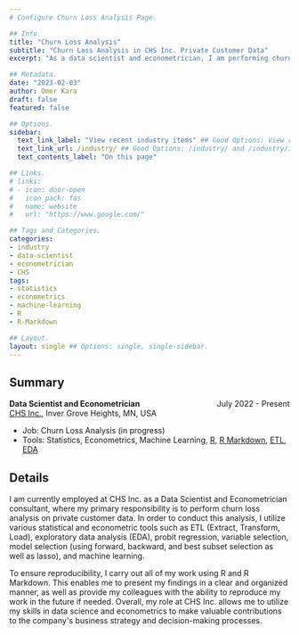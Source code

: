 ```yaml
---
# Configure Churn Loss Analysis Page.

## Info.
title: "Churn Loss Analysis"
subtitle: "Churn Loss Analysis in CHS Inc. Private Customer Data"
excerpt: "As a data scientist and econometrician, I am performing churn loss analysis on CHS Inc. private customer data." ## Shown on the Industry Main Page, but does not shown on the Industry Page.

## Metadata.
date: "2023-02-03"
author: Omer Kara
draft: false
featured: false

## Options.
sidebar:
  text_link_label: "View recent industry items" ## Good Options: View recent industry items and Subscribe via RSS.
  text_link_url: /industry/ ## Good Options: /industry/ and /industry/index.xml.
  text_contents_label: "On this page"

## Links.
# links:
# - icon: door-open
#   icon_pack: fas
#   name: website
#   url: "https://www.google.com/"

## Tags and Categories.
categories:
- industry
- data-scientist
- econometrician
- CHS
tags:
- statistics
- econometrics
- machine-learning
- R
- R-Markdown

## Layout.
layout: single ## Options: single, single-sidebar.
---
```




## Summary
<div style="overflow: hidden; margin-bottom: -14px;">
  <span style="float: left; text-align: left;"><b>Data Scientist and Econometrician</b></span>
  <span style="float: right; text-align: right;">July 2022 - Present</span>
</div>

[CHS Inc.](https://www.chsinc.com/), Inver Grove Heights, MN, USA
- Job: Churn Loss Analysis (in progress)
- Tools: Statistics, Econometrics, Machine Learning, [R](http://www.r-project.org/), [R Markdown](http://rmarkdown.rstudio.com/), [ETL](https://en.wikipedia.org/wiki/Extract,_transform,_load), [EDA](https://en.wikipedia.org/wiki/Exploratory_data_analysis)

## Details
I am currently employed at CHS Inc. as a Data Scientist and Econometrician consultant, where my primary responsibility is to perform churn loss analysis on private customer data. In order to conduct this analysis, I utilize various statistical and econometric tools such as ETL (Extract, Transform, Load), exploratory data analysis (EDA), probit regression, variable selection, model selection (using forward, backward, and best subset selection as well as lasso), and machine learning.

To ensure reproducibility, I carry out all of my work using R and R Markdown. This enables me to present my findings in a clear and organized manner, as well as provide my colleagues with the ability to reproduce my work in the future if needed. Overall, my role at CHS Inc. allows me to utilize my skills in data science and econometrics to make valuable contributions to the company's business strategy and decision-making processes.

